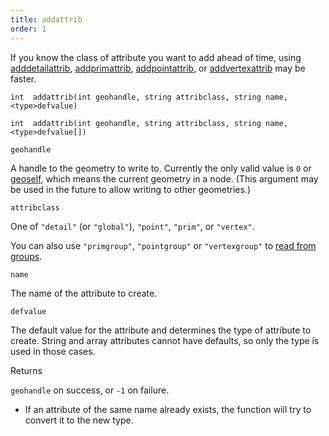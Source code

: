 ```yaml
---
title: addattrib
order: 1
---
```

If you know the class of attribute you want to add ahead of time, using [adddetailattrib](/en/houdini-vex/attributes-and-intrinsics/adddetailattrib "Adds a detail attribute to a geometry."), [addprimattrib](/en/houdini-vex/attributes-and-intrinsics/addprimattrib "Adds a primitive attribute to a geometry."), [addpointattrib](/en/houdini-vex/attributes-and-intrinsics/addpointattrib "Adds a point attribute to a geometry."), or [addvertexattrib](/en/houdini-vex/attributes-and-intrinsics/addvertexattrib "Adds a vertex attribute to a geometry.") may be faster.

`int  addattrib(int geohandle, string attribclass, string name, <type>defvalue)`

`int  addattrib(int geohandle, string attribclass, string name, <type>defvalue[])`

`geohandle`

A handle to the geometry to write to. Currently the only valid value is `0` or [geoself](/en/houdini-vex/geometry/geoself "Returns a handle to the current geometry."), which means the current geometry in a node. (This argument may be used in the future to allow writing to other geometries.)

`attribclass`

One of `"detail"` (or `"global"`), `"point"`, `"prim"`, or `"vertex"`.

You can also use `"primgroup"`, `"pointgroup"` or `"vertexgroup"` to [read from groups](../groups.html "You can read the contents of primitive/point/vertex groups in VEX as if they were attributes.").

`name`

The name of the attribute to create.

`defvalue`

The default value for the attribute and determines the type of attribute to create. String and array attributes cannot have defaults, so only the type is used in those cases.

Returns

`geohandle` on success, or `-1` on failure.

- If an attribute of the same name already exists, the function will try to convert it to the new type.

